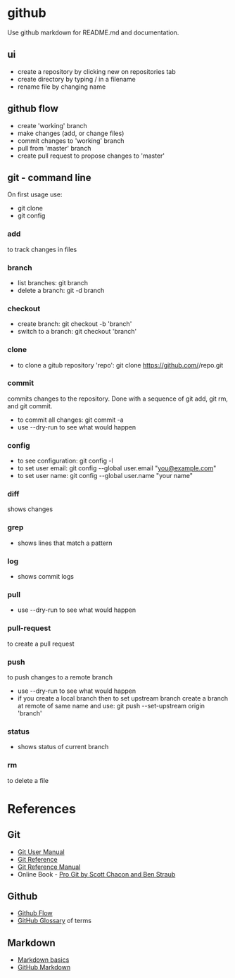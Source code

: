 # github
Use github markdown for README.md and documentation.

## ui
- create a repository by clicking new on repositories tab
- create directory by typing / in a filename
- rename file by changing name

## github flow
- create 'working' branch
- make changes (add, or change files)
- commit changes to 'working' branch
- pull from 'master' branch
- create pull request to propose changes to 'master'

## git - command line
On first usage use:
- git clone
- git config
### add
to track changes in files
### branch
- list branches: git branch
- delete a branch: git -d branch
### checkout
- create branch: git checkout -b 'branch'
- switch to a branch: git checkout 'branch'
### clone
- to clone a gitub repository 'repo': git clone https://github.com/<owner>/repo.git
### commit
commits changes to the repository. Done with a sequence of git add, git rm, and git commit.
- to commit all changes: git commit -a
- use --dry-run to see what would happen
### config
- to see configuration: git config -l
- to set user email: git config --global user.email "you@example.com"
- to set user name: git config --global user.name "your name"
### diff
shows changes
### grep
- shows lines that match a pattern
### log
- shows commit logs
### pull
- use --dry-run to see what would happen
### pull-request
to create a pull request
### push
to push changes to a remote branch
- use --dry-run to see what would happen
- if you create a local branch then to set upstream branch create a branch at remote of same name and use:
git push --set-upstream origin 'branch'
### status
- shows status of current branch
### rm
to delete a file

# References
## Git
- [Git User Manual](https://www.kernel.org/pub/software/scm/git/docs/user-manual.html)
- [Git Reference](http://gitref.org/)
- [Git Reference Manual](http://git-scm.com/docs)
- Online Book - [Pro Git by Scott Chacon and Ben Straub](http://git-scm.com/book/en/v2)
## Github
- [Github Flow](https://guides.github.com/introduction/flow/)
- [GitHub Glossary](https://help.github.com/articles/github-glossary/) of terms
## Markdown
- [Markdown basics](https://help.github.com/articles/markdown-basics/)
- [GitHub Markdown](https://help.github.com/articles/github-flavored-markdown/)
